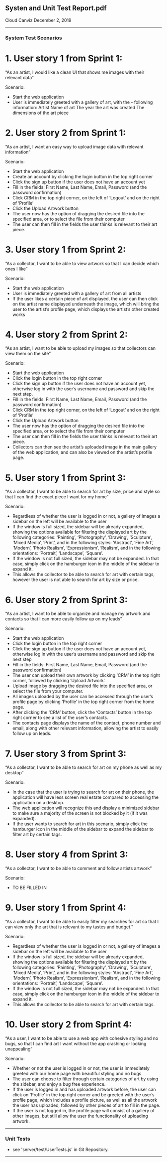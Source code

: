 ## Systen and Unit Test Report.pdf
Cloud Canviz
December 2, 2019

---

### System Test Scenarios

# 1. User story 1 from Sprint 1:
 “As an artist, I would like a clean UI that shows me images with their relevant data”

Scenario:
- Start the web application
- User is immediately greeted with a gallery of art, with the - following information:
Artist
Name of art
The year the art was created
The dimensions of the art piece

# 2. User story 2 from Sprint 1: 
“As an artist, I want an easy way to upload image data with relevant information”

Scenario:
- Start the web application
- Create an account by clicking the login button in the top right corner
- Click the sign up button if the user does not have an account yet
- Fill in the fields: First Name, Last Name, Email, Password (and the password confirmation)
- Click CRM in the top right corner, on the left of ‘Logout’ and on the right of ‘Profile’
- Click the Upload Artwork button
- The user now has the option of dragging the desired file into the specified area, or to select the file from their computer
- The user can then fill in the fields the user thinks is relevant to their art piece.

# 3. User story 1 from Sprint 2:
“As a collector, I want to be able to view artwork so that I can decide which ones I like”

Scenario:
- Start the web application
- User is immediately greeted with a gallery of art from all artists
- If the user likes a certain piece of art displayed, the user can then click on the artist name displayed underneath the image, which will bring the user to the artist’s profile page, which displays the artist’s other created works

# 4. User story 2 from Sprint 2:
“As an artist, I want to be able to upload my images so that collectors can view them on the site”

Scenario:
- Start the web application
- Click the login button in the top right corner
- Click the sign up button if the user does not have an account yet, otherwise log in with the user’s  username and password and skip the next step.
- Fill in the fields: First Name, Last Name, Email, Password (and the password confirmation)
- Click CRM in the top right corner, on the left of ‘Logout’ and on the right of ‘Profile’
- Click the Upload Artwork button
- The user now has the option of dragging the desired file into the specified area, or to select the file from their computer
- The user can then fill in the fields the user thinks is relevant to their art piece.
- Collectors can then see the artist’s uploaded image in the main gallery of the web application, and can also be viewed on the artist’s profile page.

# 5. User story 1 from Sprint 3:
“As a collector, I want to be able to search for art by size, price and style so that I can find the exact piece I want for my home”

Scenario:
- Regardless of whether the user is logged in or not, a gallery of images a sidebar on the left will be available to the user
- If the window is full sized, the sidebar will be already expanded, showing the options available for filtering the displayed art by the following categories: ‘Painting’, ‘Photography’, ‘Drawing’, ‘Sculpture’, ‘Mixed Media’, ‘Print’, and in the following styles: ‘Abstract’, ‘Fine Art’, ‘Modern’, ‘Photo Realism’, ‘Expressionism’, ‘Realism’, and in the following orientations: ‘Portrait’, ‘Landscape’, ‘Square’.
- If the window is not full sized, the sidebar may not be expanded. In that case, simply click on the hamburger icon in the middle of the sidebar to expand it. 
- This allows the collector to be able to search for art with certain tags, however the user is not able to search for art by size or price.

# 6. User story 2 from Sprint 3:
“As an artist, I want to be able to organize and manage my artwork and contacts so that I can more easily follow up on my leads”

Scenario:
- Start the web application
- Click the login button in the top right corner
- Click the sign up button if the user does not have an account yet, otherwise log in with the user’s  username and password and skip the next step
- Fill in the fields: First Name, Last Name, Email, Password (and the password confirmation)
- The user can upload their own artwork by clicking ‘CRM’ in the top right corner, followed by clicking ‘Upload Artwork’.
- Upload image by dragging the desired file into the specified area, or select the file from your computer.
- All images uploaded by the user can be accessed through the user’s profile page by clicking ‘Profile’ in the top right corner from the home page.
- After clicking the ‘CRM’ button, click the ‘Contacts’ button in the top right corner to see a list of the user’s contacts.
- The contacts page displays the name of the contact, phone number and email, along with other relevant information, allowing the artist to easily follow up on leads.

# 7. User story 3 from Sprint 3:
“As a collector, I want to be able to search for art on my phone as well as my desktop”

Scenario:
- In the case that the user is trying to search for art on their phone, the application will have less screen real estate compared to accessing the application on a desktop.
- The web application will recognize this and display a minimized sidebar to make sure a majority of the screen is not blocked by it (if it was expanded).
- If the user wants to search for art in this scenario, simply click the hamburger icon in the middle of the sidebar to expand the sidebar to filter art by certain tags.

# 8. User story 4 from Sprint 3:
“As a collector, I want to be able to comment and follow artists artwork”

Scenario:
- TO BE FILLED IN

# 9. User story 1 from Sprint 4:
“As a collector, I want to be able to easily filter my searches for art so that I can view only the art that is relevant to my tastes and budget.”

Scenario:
- Regardless of whether the user is logged in or not, a gallery of images a sidebar on the left will be available to the user
- If the window is full sized, the sidebar will be already expanded, showing the options available for filtering the displayed art by the following categories: ‘Painting’, ‘Photography’, ‘Drawing’, ‘Sculpture’, ‘Mixed Media’, ‘Print’, and in the following styles: ‘Abstract’, ‘Fine Art’, ‘Modern’, ‘Photo Realism’, ‘Expressionism’, ‘Realism’, and in the following orientations: ‘Portrait’, ‘Landscape’, ‘Square’.
- If the window is not full sized, the sidebar may not be expanded. In that case, simply click on the hamburger icon in the middle of the sidebar to expand it. 
- This allows the collector to be able to search for art with certain tags.

# 10. User story 2 from Sprint 4:
“As a user, I want to be able to use a web app with cohesive styling and no bugs, so that I can find art I want without the app crashing or looking unappealing”

Scenario:
- Whether or not the user is logged in or not, the user is immediately greeted with our home page with beautiful styling and no bugs. 
- The user can choose to filter through certain categories of art by using the sidebar, and enjoy a bug free experience.
- If the user is logged in and has uploaded artwork before, the user can click on ‘Profile’ in the top right corner and be greeted with the user’s profile page, which includes a profile picture, as well as all the artwork the user has uploaded, followed by other pieces of art to fill in the page.
- If the user is not logged in, the profile page will consist of a gallery of other images, but still allow the user the functionality of uploading artwork.


---

### Unit Tests

- see 'server/test/UserTests.js' in Git Repository.

---